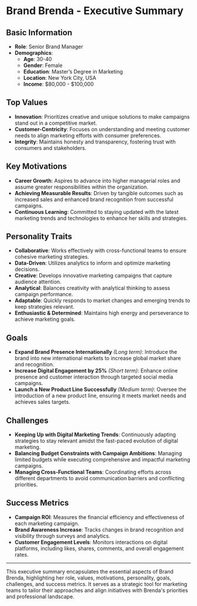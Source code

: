 # Brand Brenda - Executive Summary

## Basic Information
- **Role**: Senior Brand Manager
- **Demographics**:
  - **Age**: 30-40
  - **Gender**: Female
  - **Education**: Master’s Degree in Marketing
  - **Location**: New York City, USA
  - **Income**: $80,000 - $100,000

## Top Values
- **Innovation**: Prioritizes creative and unique solutions to make campaigns stand out in a competitive market.
- **Customer-Centricity**: Focuses on understanding and meeting customer needs to align marketing efforts with consumer preferences.
- **Integrity**: Maintains honesty and transparency, fostering trust with consumers and stakeholders.

## Key Motivations
- **Career Growth**: Aspires to advance into higher managerial roles and assume greater responsibilities within the organization.
- **Achieving Measurable Results**: Driven by tangible outcomes such as increased sales and enhanced brand recognition from successful campaigns.
- **Continuous Learning**: Committed to staying updated with the latest marketing trends and technologies to enhance her skills and strategies.

## Personality Traits
- **Collaborative**: Works effectively with cross-functional teams to ensure cohesive marketing strategies.
- **Data-Driven**: Utilizes analytics to inform and optimize marketing decisions.
- **Creative**: Develops innovative marketing campaigns that capture audience attention.
- **Analytical**: Balances creativity with analytical thinking to assess campaign performance.
- **Adaptable**: Quickly responds to market changes and emerging trends to keep strategies relevant.
- **Enthusiastic & Determined**: Maintains high energy and perseverance to achieve marketing goals.

## Goals
- **Expand Brand Presence Internationally** _(Long term)_: Introduce the brand into new international markets to increase global market share and recognition.
- **Increase Digital Engagement by 25%** _(Short term)_: Enhance online presence and customer interaction through targeted social media campaigns.
- **Launch a New Product Line Successfully** _(Medium term)_: Oversee the introduction of a new product line, ensuring it meets market needs and achieves sales targets.

## Challenges
- **Keeping Up with Digital Marketing Trends**: Continuously adapting strategies to stay relevant amidst the fast-paced evolution of digital marketing.
- **Balancing Budget Constraints with Campaign Ambitions**: Managing limited budgets while executing comprehensive and impactful marketing campaigns.
- **Managing Cross-Functional Teams**: Coordinating efforts across different departments to avoid communication barriers and conflicting priorities.

## Success Metrics
- **Campaign ROI**: Measures the financial efficiency and effectiveness of each marketing campaign.
- **Brand Awareness Increase**: Tracks changes in brand recognition and visibility through surveys and analytics.
- **Customer Engagement Levels**: Monitors interactions on digital platforms, including likes, shares, comments, and overall engagement rates.

---

This executive summary encapsulates the essential aspects of Brand Brenda, highlighting her role, values, motivations, personality, goals, challenges, and success metrics. It serves as a strategic tool for marketing teams to tailor their approaches and align initiatives with Brenda's priorities and professional landscape.